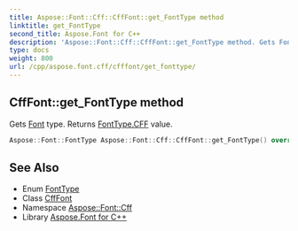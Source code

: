 ```yaml
---
title: Aspose::Font::Cff::CffFont::get_FontType method
linktitle: get_FontType
second_title: Aspose.Font for C++
description: 'Aspose::Font::Cff::CffFont::get_FontType method. Gets Font type. Returns FontType.CFF value in C++.'
type: docs
weight: 800
url: /cpp/aspose.font.cff/cfffont/get_fonttype/
---
```

## CffFont::get_FontType method


Gets [Font](../../../aspose.font/font/) type. Returns [FontType.CFF](../../../aspose.font/fonttype/) value.

```cpp
Aspose::Font::FontType Aspose::Font::Cff::CffFont::get_FontType() override
```

## See Also

* Enum [FontType](../../../aspose.font/fonttype/)
* Class [CffFont](../)
* Namespace [Aspose::Font::Cff](../../)
* Library [Aspose.Font for C++](../../../)
